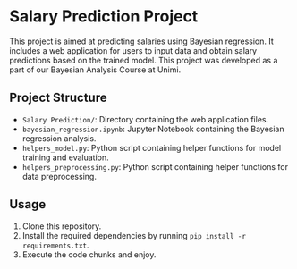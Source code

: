 # Salary Prediction Project

This project is aimed at predicting salaries using Bayesian regression. It includes a web application for users to input data and obtain salary predictions based on the trained model.
This project was developed as a part of our Bayesian Analysis Course at Unimi.
## Project Structure

- `Salary Prediction/`: Directory containing the web application files.
- `bayesian_regression.ipynb`: Jupyter Notebook containing the Bayesian regression analysis. 
- `helpers_model.py`: Python script containing helper functions for model training and evaluation.
- `helpers_preprocessing.py`: Python script containing helper functions for data preprocessing.

## Usage

1. Clone this repository.
2. Install the required dependencies by running `pip install -r requirements.txt`.
3. Execute the code chunks and enjoy.



